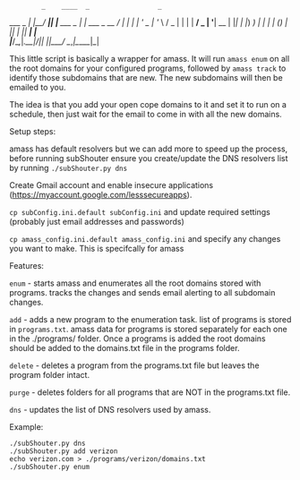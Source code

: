 

            _    ____  _                 _            
  ___ _   _| |__/ ___|| |__   ___  _   _| |_ ___ _ __ 
 / __| | | | '_ \___ \| '_ \ / _ \| | | | __/ _ | '__|
 \__ | |_| | |_) ___) | | | | (_) | |_| | ||  __| |   
 |___/\__,_|_.__|____/|_| |_|\___/ \__,_|\__\___|_|   
                                                      

This little script is basically a wrapper for amass.  It will run `amass enum` on all the root domains for your configured programs, followed by `amass track` to identify those subdomains that are new.  The new subdomains will then be emailed to you.

The idea is that you add your open cope domains to it and set it to run on a schedule, then just wait for the email to come in with all the new domains.

Setup steps:

amass has default resolvers but we can add more to speed up the process, before running subShouter ensure you create/update the DNS resolvers list by running `./subShouter.py dns`

Create Gmail account and enable insecure applications (https://myaccount.google.com/lesssecureapps).

`cp subConfig.ini.default subConfig.ini` and update required settings (probably just email addresses and passwords)

`cp amass_config.ini.default amass_config.ini` and specify any changes you want to make. This is specifcally for amass


Features:

`enum` - starts amass and enumerates all the root domains stored with programs. tracks the changes and sends email alerting to all subdomain changes.

`add` - adds a new program to the enumeration task.  list of programs is stored in `programs.txt`.  amass data for programs is stored separately for each one in the ./programs/ folder. Once a programs is added the root domains should be added to the domains.txt file in the programs folder.

`delete` - deletes a program from the programs.txt file but leaves the program folder intact.

`purge` - deletes folders for all programs that are NOT in the programs.txt file.

`dns` - updates the list of DNS resolvers used by amass.

Example:

```
./subShouter.py dns
./subShouter.py add verizon
echo verizon.com > ./programs/verizon/domains.txt
./subShouter.py enum
```
